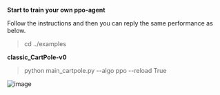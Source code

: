 **Start to train your own ppo-agent**

Follow the instructions and then you can reply the same performance as below.

>cd ../examples

**classic_CartPole-v0**

>python main_cartpole.py --algo ppo --reload True

![image](https://github.com/jidiai/ai_lib/raw/master/examples/assets/ppo_cartpole.png)
